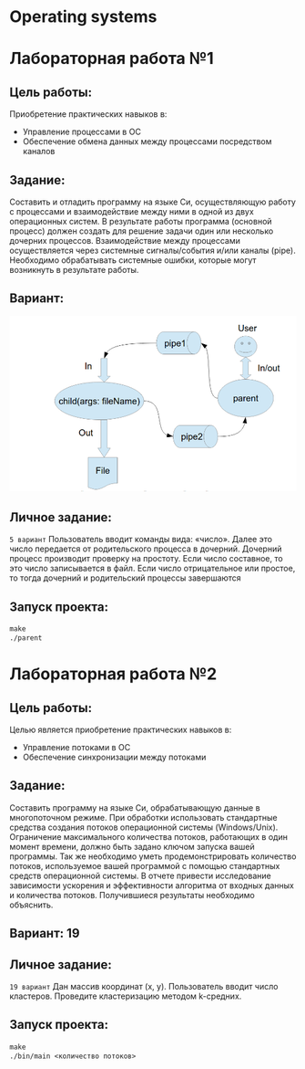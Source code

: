 # Operating systems

# Лабораторная работа №1

## Цель работы:
Приобретение практических навыков в: 
- Управление процессами в ОС
- Обеспечение обмена данных между процессами посредством каналов

## Задание:
Составить и отладить программу на языке Си, осуществляющую работу с процессами и
взаимодействие между ними в одной из двух операционных систем. В результате работы
программа (основной процесс) должен создать для решение задачи один или несколько
дочерних процессов. Взаимодействие между процессами осуществляется через системные
сигналы/события и/или каналы (pipe).
Необходимо обрабатывать системные ошибки, которые могут возникнуть в результате работы.

## Вариант: 
![alt text](image.png)

## Личное задание:
`5 вариант` Пользователь вводит команды вида: «число<endline>». Далее это число передается от
родительского процесса в дочерний. Дочерний процесс производит проверку на простоту. Если
число составное, то это число записывается в файл. Если число отрицательное или простое, то
тогда дочерний и родительский процессы завершаются

## Запуск проекта:

```
make
./parent
```

# Лабораторная работа №2

## Цель работы:
Целью является приобретение практических навыков в:
- Управление потоками в ОС
- Обеспечение синхронизации между потоками

## Задание: 
Составить программу на языке Си, обрабатывающую данные в многопоточном режиме. При
обработки использовать стандартные средства создания потоков операционной системы
(Windows/Unix). Ограничение максимального количества потоков, работающих в один момент
времени, должно быть задано ключом запуска вашей программы.
Так же необходимо уметь продемонстрировать количество потоков, используемое вашей
программой с помощью стандартных средств операционной системы.
В отчете привести исследование зависимости ускорения и эффективности алгоритма от входных
данных и количества потоков. Получившиеся результаты необходимо объяснить.

## Вариант: 19

## Личное задание:
`19 вариант` Дан массив координат (x, y). Пользователь вводит число кластеров. Проведите
кластеризацию методом k-средних.

## Запуск проекта:

```
make
./bin/main <количество потоков>
```

